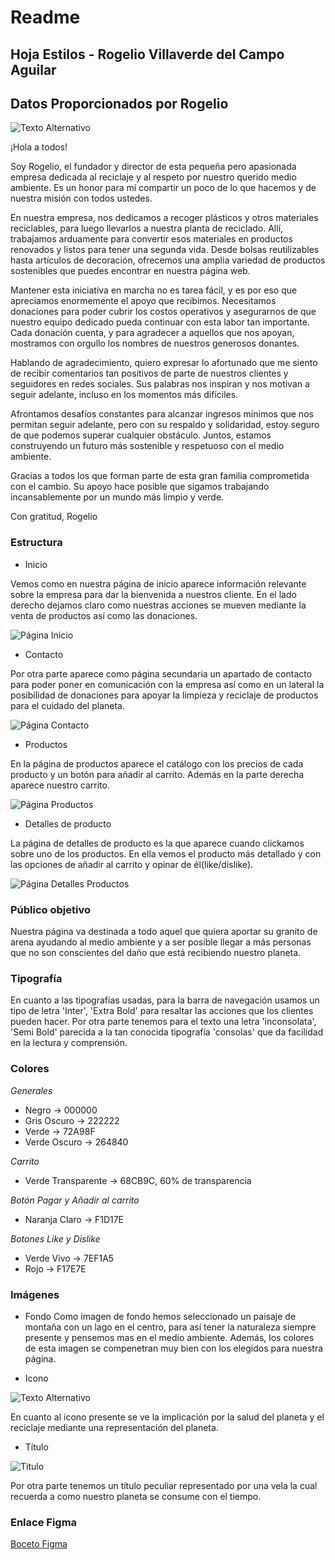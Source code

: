 # Readme #

## Hoja Estilos - Rogelio Villaverde del Campo Aguilar ##

## Datos Proporcionados por Rogelio ##
![Texto Alternativo](https://i.kym-cdn.com/entries/icons/original/000/047/264/josh_hutcherson_whistle.jpg)

¡Hola a todos!

Soy Rogelio, el fundador y director de esta pequeña pero apasionada empresa dedicada al reciclaje y al respeto por nuestro querido medio ambiente. Es un honor para mí compartir un poco de lo que hacemos y de nuestra misión con todos ustedes.

En nuestra empresa, nos dedicamos a recoger plásticos y otros materiales reciclables, para luego llevarlos a nuestra planta de reciclado. Allí, trabajamos arduamente para convertir esos materiales en productos renovados y listos para tener una segunda vida. Desde bolsas reutilizables hasta artículos de decoración, ofrecemos una amplia variedad de productos sostenibles que puedes encontrar en nuestra página web.

Mantener esta iniciativa en marcha no es tarea fácil, y es por eso que apreciamos enormemente el apoyo que recibimos. Necesitamos donaciones para poder cubrir los costos operativos y asegurarnos de que nuestro equipo dedicado pueda continuar con esta labor tan importante. Cada donación cuenta, y para agradecer a aquellos que nos apoyan, mostramos con orgullo los nombres de nuestros generosos donantes.

Hablando de agradecimiento, quiero expresar lo afortunado que me siento de recibir comentarios tan positivos de parte de nuestros clientes y seguidores en redes sociales. Sus palabras nos inspiran y nos motivan a seguir adelante, incluso en los momentos más difíciles.

Afrontamos desafíos constantes para alcanzar ingresos mínimos que nos permitan seguir adelante, pero con su respaldo y solidaridad, estoy seguro de que podemos superar cualquier obstáculo. Juntos, estamos construyendo un futuro más sostenible y respetuoso con el medio ambiente.

Gracias a todos los que forman parte de esta gran familia comprometida con el cambio. Su apoyo hace posible que sigamos trabajando incansablemente por un mundo más limpio y verde.

Con gratitud,
Rogelio

### Estructura ###

- Inicio 

Vemos como en nuestra página de inicio aparece información relevante sobre la empresa para dar la bienvenida a nuestros cliente. 
En el lado derecho dejamos claro como nuestras acciones se mueven mediante la venta de productos así como las donaciones.

![Página Inicio](https://raw.githubusercontent.com/PabloMateosP/diw_sitio_Rogelio/master/img/inicioRogelio.jpg)


- Contacto 

Por otra parte aparece como página secundaria un apartado de contacto para poder poner en comunicación con la empresa así como en un lateral la posibilidad de donaciones para apoyar la limpieza y reciclaje de productos para el cuidado del planeta. 

![Página Contacto](https://raw.githubusercontent.com/PabloMateosP/diw_sitio_Rogelio/master/img/contactoRogelio.jpg)

- Productos

En la página de productos aparece el catálogo con los precios de cada producto y un botón para añadir al carrito. Además en la parte derecha aparece nuestro carrito.

![Página Productos](https://raw.githubusercontent.com/PabloMateosP/diw_sitio_Rogelio/master/img/productosRogelio.jpg)

- Detalles de producto

La página de detalles de producto es la que aparece cuando clickamos sobre uno de los productos. En ella vemos el producto más detallado y con las opciones de añadir al carrito y opinar de él(like/dislike).

![Página Detalles Productos](https://raw.githubusercontent.com/PabloMateosP/diw_sitio_Rogelio/master/img/detallesProductosRogelio.jpg)

### Público objetivo ###

Nuestra página va destinada a todo aquel que quiera aportar su granito de arena ayudando al medio ambiente y a ser posible llegar a más personas que no son conscientes del daño que está recibiendo nuestro planeta.


### Tipografía ###

En cuanto a las tipografías usadas, para la barra de navegación usamos un tipo de letra 'Inter', 'Extra Bold' para resaltar las acciones que los clientes pueden hacer.
Por otra parte tenemos para el texto una letra 'inconsolata',  'Semi Bold' parecida a la tan conocida tipografía 'consolas' que da facilidad en la lectura y comprensión.

### Colores ###
*Generales*
- Negro -> 000000
- Gris Oscuro -> 222222
- Verde -> 72A98F
- Verde Oscuro -> 264840

*Carrito*
- Verde Transparente -> 68CB9C, 60% de transparencia

*Botón Pagar y Añadir al carrito*
- Naranja Claro -> F1D17E

*Botones Like y Dislike*
- Verde Vivo -> 7EF1A5
- Rojo -> F17E7E

### Imágenes ###
- Fondo
Como imagen de fondo hemos seleccionado un paisaje de montaña con un lago en el centro, para así tener la naturaleza siempre presente y pensemos mas en el medio ambiente. Además, los colores de esta imagen se compenetran muy bien con los elegidos para nuestra página.

- Icono 

![Texto Alternativo](https://github.com/dgonrom2803/DIWEB/blob/master/Tema%20-%204/Actividades/NightmareProductions/images/economia-circolare.png)

En cuanto al icono presente se ve la implicación por la salud del planeta y el reciclaje mediante una representación del planeta. 

- Título 

![Titulo](https://www.biosaveplasticfree.it/wp-content/uploads/2021/07/logo-verde-300x181.png)

Por otra parte tenemos un título peculiar representado por una vela la cual recuerda a como nuestro planeta se consume con el tiempo. 

### Enlace Figma ###

[Boceto Figma](https://www.figma.com/file/I8y8HFApvJo2RAeOBwXQgC/P%C3%A1gina-Web?type=design&node-id=0%3A1&mode=design&t=gGRbB4TWAkmfzEje-1)